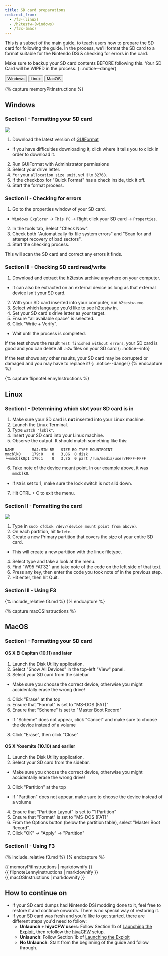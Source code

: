 ```yaml
---
title: SD card preparations
redirect_from:
  - /f3-(linux)
  - /h2testw-(windows)
  - /f3x-(mac)
---
```


This is a subset of the main guide, to teach users how to prepare the SD card for following the guide. In the process, we'll format the SD card to a format suitable for the Nintendo DSi & checking for errors in the card.

Make sure to backup your SD card contents BEFORE following this. Your SD Card will be WIPED in the process.
{: .notice--danger}

<button class="tablinks btn btn--large btn--success" id="defaultOpen" onclick="openTab(event, 'memoryPitInstructions')">Windows</button>
<button class="tablinks btn btn--large btn--info" onclick="openTab(event, 'flipnoteLennyInstructions')">Linux</button>
<button class="tablinks btn btn--large btn--info" onclick="openTab(event, 'macOSInstructions')">MacOS</button>

{% capture memoryPitInstructions %}
## Windows
### Section I - Formatting your SD card
![](http://www.ridgecrop.demon.co.uk/guiformat.png)

1. Download the latest version of [GUIFormat](http://www.ridgecrop.demon.co.uk/index.htm?guiformat.htm)
  - If you have difficulties downloading it, click where it tells you to click in order to download it.
2. Run GUIFormat with Administrator permissions
3. Select your drive letter.
4. For your `allocation size unit`, set it to `32768`.
5. If the checkbox for "Quick Format" has a check inside, tick it off.
6. Start the format process.

### Section II - Checking for errors
1. Go to the properties window of your SD card.
  - `Windows Explorer` -> `This PC` -> Right click your SD card -> `Properties`.
2. In the tools tab, Select "Check Now".
2. Check both "Automatically fix file system errors" and "Scan for and attempt recovery of bad sectors".
3. Start the checking process.

This will scan the SD card and correct any errors it finds.

### Section III - Checking SD card read/write

1. Download and extract [the h2testw archive](http://www.heise.de/ct/Redaktion/bo/downloads/h2testw_1.4.zip) anywhere on your computer.
  - It can also be extracted on an external device as long as that external device isn't your SD card.
2. With your SD card inserted into your computer, run `h2testw.exe`.
3. Select which language you'd like to see h2testw in.
4. Set your SD card's drive letter as your target.
5. Ensure "all available space" is selected.
6. Click "Write + Verify".
- Wait until the process is completed.

If the test shows the result `Test finished without errors`, your SD card is good and you can delete all `.h2w` files on your SD card
{: .notice--info}

If the test shows any other results, your SD card may be corrupted or damaged and you may have to replace it!
{: .notice--danger}
{% endcapture %}

{% capture flipnoteLennyInstructions %}
## Linux
### Section I - Determining which slot your SD card is in
1. Make sure your SD card is **not** inserted into your Linux machine.
2. Launch the Linux Terminal.
3. Type `watch "lsblk"`.
4. Insert your SD card into your Linux machine.
5. Observe the output. It should match something like this:
```
NAME        MAJ:MIN RM   SIZE RO TYPE MOUNTPOINT
mmcblk0     179:0    0   3,8G  0 disk
└─mmcblk0p1 179:1    0   3,7G  0 part /run/media/user/FFFF-FFFF
```
6. Take note of the device mount point. In our example above, it was `mmcblk0`.
  - If `RO` is set to 1, make sure the lock switch is not slid down.
7. Hit CTRL + C to exit the menu.

### Section II - Formatting the card
![](https://s.blogcdn.com/www.engadget.com/media/2012/06/cfdisk.jpg)

1. Type in `sudo cfdisk /dev/(device mount point from above)`.
2. On each partition, hit `Delete`.
3. Create a new Primary partition that covers the size of your entire SD card.
- This will create a new partition with the linux filetype.
4. Select type and take a look at the menu.
5. Find "W95 FAT32" and take note of the code on the left side of that text.
6. Press any key, then enter the code you took note of in the previous step.
7. Hit enter, then hit Quit.

### Section III - Using F3
{% include_relative f3.md %}
{% endcapture %}

{% capture macOSInstructions %}
## MacOS
### Section I - Formatting your SD card
#### OS X El Capitan (10.11) and later

1. Launch the Disk Utility application.
2. Select "Show All Devices" in the top-left "View" panel.
3. Select your SD card from the sidebar
  - Make sure you choose the correct device, otherwise you might accidentally erase the wrong drive!
4. Click "Erase" at the top
6. Ensure that "Format" is set to "MS-DOS (FAT)"
7. Ensure that "Scheme" is set to "Master Boot Record"
  - If "Scheme" does not appear, click "Cancel" and make sure to choose the device instead of a volume
8. Click "Erase", then click "Close"

#### OS X Yosemite (10.10) and earlier
1. Launch the Disk Utility application.
2. Select your SD card from the sidebar.
  - Make sure you choose the correct device, otherwise you might accidentally erase the wrong drive!
3. Click "Partition" at the top
  + If "Partition" does not appear, make sure to choose the device instead of a volume
4. Ensure that "Partition Layout" is set to "1 Partition"
5. Ensure that "Format" is set to "MS-DOS (FAT)"
6. From the Options button (below the partition table), select "Master Boot Record".
7. Click "OK" -> "Apply" -> "Partition"

### Section II - Using F3
{% include_relative f3.md %}
{% endcapture %}

<div id="memoryPitInstructions" class="tabcontent">{{ memoryPitInstructions | markdownify }}</div>
<div id="flipnoteLennyInstructions" class="tabcontent">{{ flipnoteLennyInstructions | markdownify }}</div>
<div id="macOSInstructions" class="tabcontent">{{ macOSInstructions | markdownify }}</div>

## How to continue on

- If your SD card dumps had Nintendo DSi modding done to it, feel free to restore it and continue onwards. There is no special way of restoring it.
- If your SD card was fresh and you'd like to get started, there are different steps you'd need to follow:
  - **Unlaunch + hiyaCFW users**: Follow Section 1b of [Launching the Exploit](exploit-launch#section-ib---twilight-menu++), then refollow the [hiyaCFW](hiyacfw) setup.
  - **Unlaunch**: Follow Section 1b of [Launching the Exploit](exploit-launch#section-ib---twilight-menu++)
  - **No Unlaunch**: Start from the beginning of the guide and follow through.

<script>
	let tabcontent = document.getElementsByClassName("tabcontent");
	let tablinks = document.getElementsByClassName("tablinks");

	function openTab(evt, tabName) {
		let element;

		for (element of tabcontent) {
			element.style.display = "none";
		}

		for (element of tablinks) {
			element.className = element.className.replace("btn--success", "btn--info");
			if (!element.className.includes('btn--info'))
				element.className += " btn--info";
		}

		document.getElementById(tabName).style.display = "block";
		evt.currentTarget.className = evt.currentTarget.className.replace("btn--info", "btn--success");
	}

	// Get the element with id="defaultOpen" and click on it
	document.getElementById("defaultOpen").click();
</script>